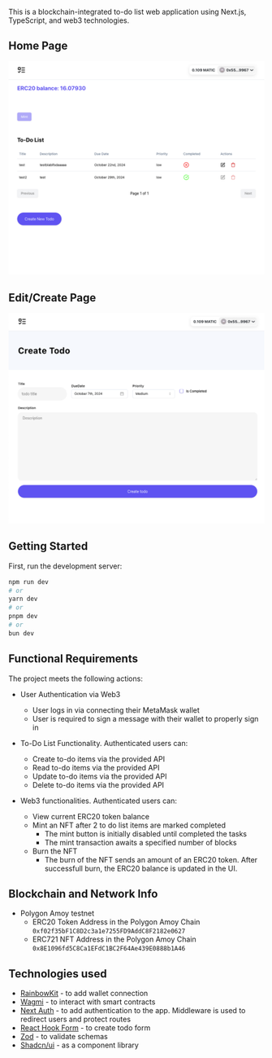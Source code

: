 This is a blockchain-integrated to-do list web application using Next.js, TypeScript, and web3 technologies.

## Home Page

![Home page](public/assets/homepage.png)

## Edit/Create Page

![Edit/Create page](public/assets/form.png)

## Getting Started

First, run the development server:

```bash
npm run dev
# or
yarn dev
# or
pnpm dev
# or
bun dev
```

## Functional Requirements

The project meets the following actions:

- User Authentication via Web3

  - User logs in via connecting their MetaMask wallet
  - User is required to sign a message with their wallet to properly sign in

- To-Do List Functionality. Authenticated users can:

  - Create to-do items via the provided API
  - Read to-do items via the provided API
  - Update to-do items via the provided API
  - Delete to-do items via the provided API

- Web3 functionalities. Authenticated users can:
  - View current ERC20 token balance
  - Mint an NFT after 2 to do list items are marked completed
    - The mint button is initially disabled until completed the tasks
    - The mint transaction awaits a specified number of blocks
  - Burn the NFT
    - The burn of the NFT sends an amount of an ERC20 token. After successfull burn, the ERC20 balance is updated in the UI.

## Blockchain and Network Info

- Polygon Amoy testnet
  - ERC20 Token Address in the Polygon Amoy Chain `0xf02f35bF1C8D2c3a1e7255FD9AddC8F2182e0627`
  - ERC721 NFT Address in the Polygon Amoy Chain `0x8E1096fd5C8Ca1EFdC1BC2F64Ae439E0888b1A46`

## Technologies used

- [RainbowKit](https://nextjs.org/docs) - to add wallet connection
- [Wagmi](https://wagmi.sh/) - to interact with smart contracts
- [Next Auth](https://next-auth.js.org/) - to add authentication to the app. Middleware is used to redirect users and protect routes
- [React Hook Form](https://react-hook-form.com/) - to create todo form
- [Zod](https://zod.dev/) - to validate schemas
- [Shadcn/ui](https://ui.shadcn.com/) - as a component library
